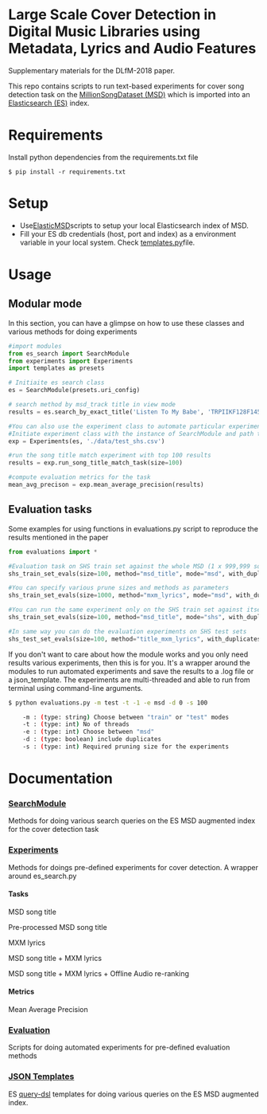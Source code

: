 # Large Scale Cover Detection in Digital Music Libraries using Metadata, Lyrics and Audio Features


Supplementary materials for the DLfM-2018 paper.

This repo contains scripts to run text-based experiments for cover song detection task on the [MillionSongDataset (MSD)](https://labrosa.ee.columbia.edu/millionsong/)
which is imported into an [Elasticsearch (ES)](https://www.elastic.co/blog/what-is-an-elasticsearch-index) index.
# Requirements

Install python dependencies from the requirements.txt file

```
$ pip install -r requirements.txt
```

# Setup

* Use[ElasticMSD](https://github.com/deezer/elasticmsd)scripts to setup your local Elasticsearch index of MSD.
* Fill your ES db credentials (host, port and index) as a environment variable in your local system. 
Check [templates.py](templates.py)file.


# Usage


## Modular mode

In this section, you can have a glimpse on how to use these classes and various methods for doing experiments

```python
#import modules
from es_search import SearchModule
from experiments import Experiments
import templates as presets

# Initiaite es search class
es = SearchModule(presets.uri_config)

# search method by msd_track title in view mode
results = es.search_by_exact_title('Listen To My Babe', 'TRPIIKF128F1459A09', mode='view')

#You can also use the experiment class to automate particular experiments for a method
#Initiate experiment class with the instance of SearchModule and path to the dataset as arguments
exp = Experiments(es, './data/test_shs.csv')

#run the song title match experiment with top 100 results
results = exp.run_song_title_match_task(size=100)

#compute evaluation metrics for the task
mean_avg_precison = exp.mean_average_precision(results)
```


## Evaluation tasks

Some examples for using functions in evaluations.py script to reproduce the results mentioned in the paper
```python
from evaluations import *

#Evaluation task on SHS train set against the whole MSD (1 x 999,999 songs)
shs_train_set_evals(size=100, method="msd_title", mode="msd", with_duplicates=True)

#You can specify various prune sizes and methods as parameters
shs_train_set_evals(size=1000, method="mxm_lyrics", mode="msd", with_duplicates=False)

#You can run the same experiment only on the SHS train set against itself by specifying "mode" param as "shs" (1 x 12,960)
shs_train_set_evals(size=100, method="msd_title", mode="shs", with_duplicates=True)

#In same way you can do the evaluation experiments on SHS test sets
shs_test_set_evals(size=100, method="title_mxm_lyrics", with_duplicates=True)

```


If you don't want to care about how the module works and you only need results various experiments, then this is for you. 
It's a wrapper around the modules to run automated experiments and save the results to a .log file or a json_template. 
The experiments are multi-threaded and able to run from terminal using command-line arguments.

```bash
$ python evaluations.py -m test -t -1 -e msd -d 0 -s 100

    -m : (type: string) Choose between "train" or "test" modes
    -t : (type: int) No of threads
    -e : (type: int) Choose between "msd"
    -d : (type: boolean) include duplicates
    -s : (type: int) Required pruning size for the experiments

```




# Documentation

### [SearchModule](es_search.py)

Methods for doing various search queries on the ES MSD augmented    index for the cover detection task


### [Experiments](experiments.py)

Methods for doings pre-defined experiments for cover detection. A wrapper around es_search.py

#### Tasks
MSD song title

Pre-processed MSD song title

MXM lyrics

MSD song title + MXM lyrics

MSD song title + MXM lyrics + Offline Audio re-ranking


#### Metrics

Mean Average Precision

### [Evaluation](evaluations.py)

Scripts for doing automated experiments for pre-defined evaluation methods

### [JSON Templates](templates.py)

ES [query-dsl](https://www.elastic.co/guide/en/elasticsearch/reference/current/query-dsl.html) templates for doing various queries on the ES MSD augmented index.


